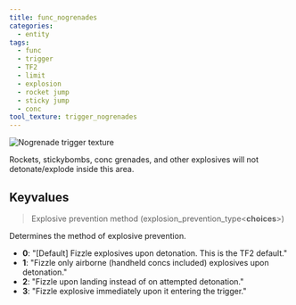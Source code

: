 ```yaml
---
title: func_nogrenades
categories:
  - entity
tags:
  - func
  - trigger
  - TF2
  - limit
  - explosion
  - rocket jump
  - sticky jump
  - conc
tool_texture: trigger_nogrenades
---
```


![Nogrenade trigger texture](/images/func_nogrenades/func_nogrenades.jpg)

Rockets, stickybombs, conc grenades, and other explosives will not detonate/explode inside this area.

## Keyvalues

> Explosive prevention method (explosion_prevention_type&lt;**choices**&gt;)

Determines the method of explosive prevention.

- **0**: "[Default] Fizzle explosives upon detonation. This is the TF2 default."
- **1**: "Fizzle only airborne (handheld concs included) explosives upon detonation."
- **2**: "Fizzle upon landing instead of on attempted detonation."
- **3**: "Fizzle explosive immediately upon it entering the trigger."
